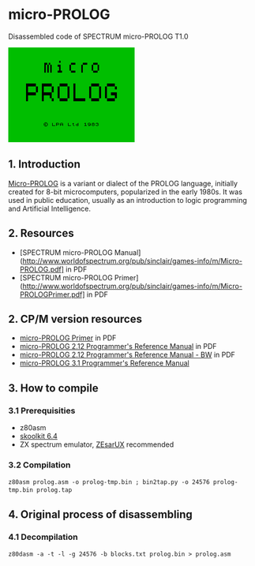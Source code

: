 # micro-PROLOG
Disassembled code of SPECTRUM micro-PROLOG T1.0

![pic1.png](pictures/Micro-PROLOG.gif)

## 1. Introduction

[Micro-PROLOG](http://www.worldofspectrum.org/infoseekid.cgi?id=0008429) is a variant or dialect of the PROLOG language, initially created for 8-bit microcomputers, popularized in the early 1980s. It was used in public education, usually as an introduction to logic programming and Artificial Intelligence.

## 2. Resources

* [SPECTRUM micro-PROLOG Manual](http://www.worldofspectrum.org/pub/sinclair/games-info/m/Micro-PROLOG.pdf] in PDF
* [SPECTRUM micro-PROLOG Primer](http://www.worldofspectrum.org/pub/sinclair/games-info/m/Micro-PROLOGPrimer.pdf] in PDF

## 2. CP/M version resources

* [micro-PROLOG Primer](http://oldcomputers-ddns.org/public/pub/manuals/micropro-primer.pdf) in PDF
* [micro-PROLOG 2.12 Programmer's Reference Manual](http://oldcomputers-ddns.org/public/pub/manuals/microprolog.pdf) in PDF
* [micro-PROLOG 2.12 Programmer's Reference Manual - BW](http://oldcomputers-ddns.org/public/pub/manuals/microprolog_bw.pdf) in PDF
* [micro-PROLOG 3.1 Programmer's Reference Manual](http://docplayer.net/4951997-Micro-prolog-3-1-per-gra-er-s-reference-u1-cp-m-and-msdos-versions-f-g-mccabe-k-l-clark-b-d-steel-fourth-edition.html)

## 3. How to compile

### 3.1 Prerequisities

* z80asm
* [skoolkit 6.4](https://pypi.python.org/pypi/skoolkit)
* ZX spectrum emulator, [ZEsarUX](https://github.com/chernandezba/zesarux) recommended 

### 3.2 Compilation

```
z80asm prolog.asm -o prolog-tmp.bin ; bin2tap.py -o 24576 prolog-tmp.bin prolog.tap
```

## 4. Original process of disassembling

### 4.1 Decompilation

```
z80dasm -a -t -l -g 24576 -b blocks.txt prolog.bin > prolog.asm
```
